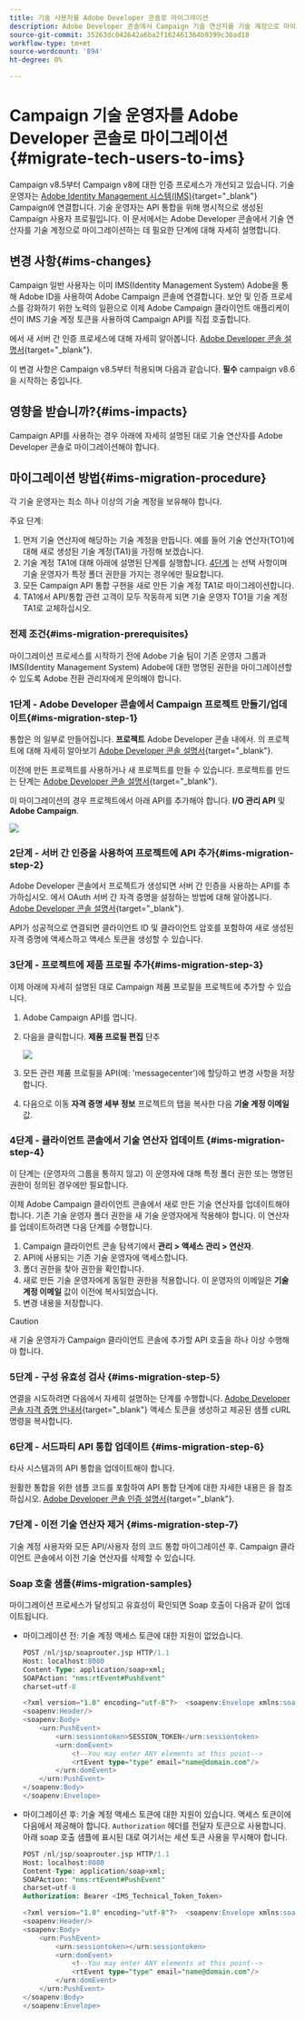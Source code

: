 ```yaml
---
title: 기술 사용자를 Adobe Developer 콘솔로 마이그레이션
description: Adobe Developer 콘솔에서 Campaign 기술 연산자를 기술 계정으로 마이그레이션하는 방법을 알아봅니다
source-git-commit: 35263dc042642a6ba2f162461364b9399c30ad18
workflow-type: tm+mt
source-wordcount: '894'
ht-degree: 0%

---
```


# Campaign 기술 운영자를 Adobe Developer 콘솔로 마이그레이션 {#migrate-tech-users-to-ims}

Campaign v8.5부터 Campaign v8에 대한 인증 프로세스가 개선되고 있습니다. 기술 운영자는 [Adobe Identity Management 시스템(IMS)](https://helpx.adobe.com/enterprise/using/identity.html){target="_blank"} Campaign에 연결합니다. 기술 운영자는 API 통합을 위해 명시적으로 생성된 Campaign 사용자 프로필입니다. 이 문서에서는 Adobe Developer 콘솔에서 기술 연산자를 기술 계정으로 마이그레이션하는 데 필요한 단계에 대해 자세히 설명합니다.

## 변경 사항{#ims-changes}

Campaign 일반 사용자는 이미 IMS(Identity Management System) Adobe을 통해 Adobe ID을 사용하여 Adobe Campaign 콘솔에 연결합니다. 보안 및 인증 프로세스를 강화하기 위한 노력의 일환으로 이제 Adobe Campaign 클라이언트 애플리케이션이 IMS 기술 계정 토큰을 사용하여 Campaign API를 직접 호출합니다.

에서 새 서버 간 인증 프로세스에 대해 자세히 알아봅니다. [Adobe Developer 콘솔 설명서](https://developer.adobe.com/developer-console/docs/guides/authentication/ServerToServerAuthentication/){target="_blank"}.

이 변경 사항은 Campaign v8.5부터 적용되며 다음과 같습니다. **필수** campaign v8.6을 시작하는 중입니다.


## 영향을 받습니까?{#ims-impacts}

Campaign API를 사용하는 경우 아래에 자세히 설명된 대로 기술 연산자를 Adobe Developer 콘솔로 마이그레이션해야 합니다.

## 마이그레이션 방법{#ims-migration-procedure}

각 기술 운영자는 최소 하나 이상의 기술 계정을 보유해야 합니다.

주요 단계:

1. 먼저 기술 연산자에 해당하는 기술 계정을 만듭니다. 예를 들어 기술 연산자(TO1)에 대해 새로 생성된 기술 계정(TA1)을 가정해 보겠습니다.
1. 기술 계정 TA1에 대해 아래에 설명된 단계를 실행합니다.
   [4단계](#ims-migration-step-4) 는 선택 사항이며 기술 운영자가 특정 폴더 권한을 가지는 경우에만 필요합니다.
1. 모든 Campaign API 통합 구현을 새로 만든 기술 계정 TA1로 마이그레이션합니다.
1. TA1에서 API/통합 관련 고객이 모두 작동하게 되면 기술 운영자 TO1을 기술 계정 TA1로 교체하십시오.

### 전제 조건{#ims-migration-prerequisites}

마이그레이션 프로세스를 시작하기 전에 Adobe 기술 팀이 기존 운영자 그룹과 IMS(Identity Management System) Adobe에 대한 명명된 권한을 마이그레이션할 수 있도록 Adobe 전환 관리자에게 문의해야 합니다.

### 1단계 - Adobe Developer 콘솔에서 Campaign 프로젝트 만들기/업데이트{#ims-migration-step-1}

통합은 의 일부로 만들어집니다. **프로젝트** Adobe Developer 콘솔 내에서. 의 프로젝트에 대해 자세히 알아보기 [Adobe Developer 콘솔 설명서](https://developer.adobe.com/developer-console/docs/guides/projects/){target="_blank"}.

이전에 만든 프로젝트를 사용하거나 새 프로젝트를 만들 수 있습니다. 프로젝트를 만드는 단계는 [Adobe Developer 콘솔 설명서](https://developer.adobe.com/developer-console/docs/guides/getting-started/){target="_blank"}.

이 마이그레이션의 경우 프로젝트에서 아래 API를 추가해야 합니다. **I/O 관리 API** 및 **Adobe Campaign**.

![](assets/do-not-localize/ims-products-and-services.png)


### 2단계 - 서버 간 인증을 사용하여 프로젝트에 API 추가{#ims-migration-step-2}

Adobe Developer 콘솔에서 프로젝트가 생성되면 서버 간 인증을 사용하는 API를 추가하십시오. 에서 OAuth 서버 간 자격 증명을 설정하는 방법에 대해 알아봅니다. [Adobe Developer 콘솔 설명서](https://developer.adobe.com/developer-console/docs/guides/authentication/ServerToServerAuthentication/implementation/){target="_blank"}.

API가 성공적으로 연결되면 클라이언트 ID 및 클라이언트 암호를 포함하여 새로 생성된 자격 증명에 액세스하고 액세스 토큰을 생성할 수 있습니다.

### 3단계 - 프로젝트에 제품 프로필 추가{#ims-migration-step-3}

이제 아래에 자세히 설명된 대로 Campaign 제품 프로필을 프로젝트에 추가할 수 있습니다.

1. Adobe Campaign API를 엽니다.
1. 다음을 클릭합니다. **제품 프로필 편집** 단추

   ![](assets/do-not-localize/ims-edit-api.png)

1. 모든 관련 제품 프로필을 API(예: &#39;messagecenter&#39;)에 할당하고 변경 사항을 저장합니다.
1. 다음으로 이동 **자격 증명 세부 정보** 프로젝트의 탭을 복사한 다음 **기술 계정 이메일** 값.

### 4단계 - 클라이언트 콘솔에서 기술 연산자 업데이트 {#ims-migration-step-4}

이 단계는 (운영자의 그룹을 통하지 않고) 이 운영자에 대해 특정 폴더 권한 또는 명명된 권한이 정의된 경우에만 필요합니다.

이제 Adobe Campaign 클라이언트 콘솔에서 새로 만든 기술 연산자를 업데이트해야 합니다. 기존 기술 운영자 폴더 권한을 새 기술 운영자에게 적용해야 합니다.
이 연산자를 업데이트하려면 다음 단계를 수행합니다.

1. Campaign 클라이언트 콘솔 탐색기에서 **관리 > 액세스 관리 > 연산자**.
1. API에 사용되는 기존 기술 운영자에 액세스합니다.
1. 폴더 권한을 찾아 권한을 확인합니다.
1. 새로 만든 기술 운영자에게 동일한 권한을 적용합니다. 이 운영자의 이메일은 **기술 계정 이메일** 값이 이전에 복사되었습니다.
1. 변경 내용을 저장합니다.


>[!CAUTION]
>
>새 기술 운영자가 Campaign 클라이언트 콘솔에 추가할 API 호출을 하나 이상 수행해야 합니다.
>

<!--

>[!CAUTION]
>
>After updating the authentication type for the technical operator, all API integrations with this technical operator will stop working. You must [update your API integrations](#ims-migration-step-6). 

To update the technical operator authentication mode to IMS, follow these steps:

1. From Campaign Client Console explorer, browse to the **Administration > Access Management > Operators**.
1. Edit the existing technical operator used for APIs.
1. Replace the **Name (login)** of this technical operator by the technical account email retrieved earlier.
1. Browse to the **Edit** button on the top left beside **File**, and select **Edit the XML source**.
1. Update the authentication mode to `ims`, as follows:

    ```javascript
    <operator 
    ...
        <access authenticationType="ims" ...
        ...
        </access>
    ...
    </operator>
    ```

1. Save your changes.

You can also update the technical operator programmatically, using SQL scripts or Campaign APIs. These modes help you automate the steps which update operator's name with associated Technical account email address and/or authentication type. 

* Use the following **SQL Script** to replace operator's name with associated email:

    ```sql
    UPDATE xtkoperator
    SET sauthenticationtype = 'ims',
            sname = '{email}'
    WHERE sname = '{name}' AND itype = 0;
    ```

* Use the following `queryDef.ExecuteQuery` **Campaign API** to fetch id of an operator for given technical operator:

    ```javascript
    <?xml version="1.0" encoding="utf-8"?>
    <soap:Envelope xmlns:soap="http://schemas.xmlsoap.org/soap/envelope/">
        <soap:Body>
            <ExecuteQuery xmlns="urn:xtk:queryDef">
                <sessiontoken>{session_token}</sessiontoken>
                <entity>
                    <queryDef schema="xtk:operator" operation="select">
                        <select>
                            <node expr="@id"/>
                        </select>
                        <where>
                            <condition expr="@name='{name}'"/>
                            <condition expr="@type=0"/>
                        </where>
                    </queryDef>
                </entity>
            </ExecuteQuery>
        </soap:Body>
    </soap:Envelope>
    ```

* Use the following `session.Write` **Campaign API** to update name with given technical account email address:

    ```javascript
    <?xml version="1.0" encoding="utf-8"?>
    <soap:Envelope xmlns:soap="http://schemas.xmlsoap.org/soap/envelope/">
        <soap:Body>
            <Write xmlns="urn:xtk:session">
                <sessiontoken>{session_token}</sessiontoken>
                <domDoc xsi:type='ns:Element' SOAP-ENV:encodingStyle='http://xml.apache.org/xml-soap/literalxml'>
                    <operator _operation="update" id="{id}" name="{email}" xtkschema="xtk:operator">
                        <access authenticationType="ims" />
                    </operator>
                </domDoc>
            </Write>
        </soap:Body>
    </soap:Envelope>
    ```
-->

### 5단계 - 구성 유효성 검사 {#ims-migration-step-5}

연결을 시도하려면 다음에서 자세히 설명하는 단계를 수행합니다. [Adobe Developer 콘솔 자격 증명 안내서](https://developer.adobe.com/developer-console/docs/guides/authentication/ServerToServerAuthentication/implementation/#generate-access-tokens){target="_blank"} 액세스 토큰을 생성하고 제공된 샘플 cURL 명령을 복사합니다.


### 6단계 - 서드파티 API 통합 업데이트 {#ims-migration-step-6}

타사 시스템과의 API 통합을 업데이트해야 합니다.

원활한 통합을 위한 샘플 코드를 포함하여 API 통합 단계에 대한 자세한 내용은 을 참조하십시오. [Adobe Developer 콘솔 인증 설명서](https://developer.adobe.com/developer-console/docs/guides/authentication/ServerToServerAuthentication/){target="_blank"}.


### 7단계 - 이전 기술 연산자 제거 {#ims-migration-step-7}


기술 계정 사용자와 모든 API/사용자 정의 코드 통합 마이그레이션 후. Campaign 클라이언트 콘솔에서 이전 기술 연산자를 삭제할 수 있습니다.

### Soap 호출 샘플{#ims-migration-samples}

마이그레이션 프로세스가 달성되고 유효성이 확인되면 Soap 호출이 다음과 같이 업데이트됩니다.

* 마이그레이션 전: 기술 계정 액세스 토큰에 대한 지원이 없었습니다.

  ```sql
  POST /nl/jsp/soaprouter.jsp HTTP/1.1
  Host: localhost:8080
  Content-Type: application/soap+xml;
  SOAPAction: "nms:rtEvent#PushEvent"
  charset=utf-8
  
  <?xml version="1.0" encoding="utf-8"?>  <soapenv:Envelope xmlns:soapenv="http://schemas.xmlsoap.org/soap/envelope/" xmlns:urn="urn:nms:rtEvent">
  <soapenv:Header/>
  <soapenv:Body>
      <urn:PushEvent>
          <urn:sessiontoken>SESSION_TOKEN</urn:sessiontoken>
          <urn:domEvent>
              <!--You may enter ANY elements at this point-->
              <rtEvent type="type" email="name@domain.com"/>
          </urn:domEvent>
      </urn:PushEvent>
  </soapenv:Body>
  </soapenv:Envelope>
  ```

* 마이그레이션 후: 기술 계정 액세스 토큰에 대한 지원이 있습니다. 액세스 토큰이에 다음에서 제공해야 합니다. `Authorization` 헤더를 전달자 토큰으로 사용합니다. 아래 soap 호출 샘플에 표시된 대로 여기서는 세션 토큰 사용을 무시해야 합니다.

  ```sql
  POST /nl/jsp/soaprouter.jsp HTTP/1.1
  Host: localhost:8080
  Content-Type: application/soap+xml;
  SOAPAction: "nms:rtEvent#PushEvent"
  charset=utf-8
  Authorization: Bearer <IMS_Technical_Token_Token>
  
  <?xml version="1.0" encoding="utf-8"?>  <soapenv:Envelope xmlns:soapenv="http://schemas.xmlsoap.org/soap/envelope/" xmlns:urn="urn:nms:rtEvent">
  <soapenv:Header/>
  <soapenv:Body>
      <urn:PushEvent>
          <urn:sessiontoken></urn:sessiontoken>
          <urn:domEvent>
              <!--You may enter ANY elements at this point-->
              <rtEvent type="type" email="name@domain.com"/>
          </urn:domEvent>
      </urn:PushEvent>
  </soapenv:Body>
  </soapenv:Envelope>
  ```
